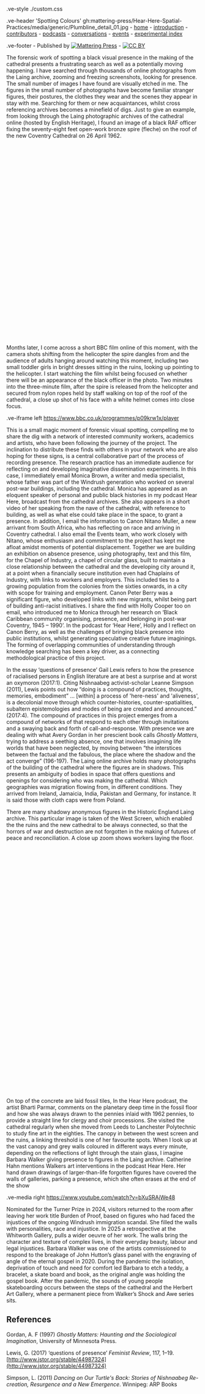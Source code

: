 .ve-style ./custom.css

.ve-header 'Spotting Colours' gh:mattering-press/Hear-Here-Spatial-Practices/media/generic/Plumbline_detail_01.jpg
    - [home](/)
    - [introduction](/essays/introduction.md)
    - [contributors](/essays/contributors.md)
    - [podcasts](/essays/podcasts.md)
    - [conversations](/essays/conversations.md)
    - [events](/essays/events.md)
    - [experimental index](/essays/index.md)

.ve-footer
    - Published by [![Mattering Press](https://www.matteringpress.org/wp-content/themes/matteringpress/img/mattering-press.png)](https://www.matteringpress.org/)
    - [![CC BY](https://licensebuttons.net/l/by/4.0/88x31.png)](https://creativecommons.org/licenses/by/4.0/)

The forensic work of spotting a black visual presence in the making of the cathedral presents a frustrating search as well as a potentially moving happening. I have searched through thousands of online photographs from the Laing archive, zooming and freezing screenshots, looking for presence. The small number of images I have found are visually etched in me. The figures in the small number of photographs have become familiar stranger figures, their postures, the clothes they wear and the scenes they appear in stay with me. Searching for them or new acquaintances, whilst cross referencing archives becomes a minefield of digs. Just to give an example, from looking through the Laing photographic archives of the cathedral online (hosted by English Heritage), I found an image of a black RAF officer fixing the seventy-eight feet open-work bronze spire (fleche) on the roof of the new Coventry Cathedral on 26 April 1962. 

<script async src="https://static.smartframe.io/embed.js"></script><smartframe-embed customer-id="27025fea9afa38753501b02dbd8a40f2" image-id="jlp01_08_062425" theme="aco" style="width: 100%; display: inline-flex; aspect-ratio: 5226/5264; max-width: 5226px;"></smartframe-embed><!-- https://smartframe.io/embedding-support -->
 
Months later, I come across a short BBC film online of this moment, with the camera shots shifting from the helicopter the spire dangles from and the audience of adults hanging around watching this moment, including two small toddler girls in bright dresses sitting in the ruins, looking up pointing to the helicopter. I start watching the film whilst being focused on whether there will be an appearance of the black officer in the photo. Two minutes into the three-minute film, after the spire is released from the helicopter and secured from nylon ropes held by staff walking on top of the roof of the cathedral, a close up shot of his face with a white helmet comes into close focus.
 
.ve-iframe left https://www.bbc.co.uk/programmes/p09krw1x/player 

This is a small magic moment of forensic visual spotting, compelling me to share the dig with a network of interested community workers, academics and artists, who have been following the journey of the project. The inclination to distribute these finds with others in your network who are also hoping for these signs, is a central collaborative part of the process of recording presence. The research practice has an immediate audience for reflecting on and developing imaginative dissemination experiments.  In this case, I immediately email Monica Brown, a writer and media specialist, whose father was part of the Windrush generation who worked on several post-war buildings, including the cathedral. Monica has appeared as an eloquent speaker of personal and public black histories in my podcast Hear Here, broadcast from the cathedral archives. She also appears in a short video of her speaking from the nave of the cathedral, with reference to building, as well as what else could take place in the space, to grant a presence. In addition, I email the information to Canon Nitano Muller, a new arrivant from South Africa, who has reflecting on race and arriving in Coventry cathedral. I also email the Events team, who work closely with Nitano, whose enthusiasm and commitment to the project has kept me afloat amidst moments of potential displacement. Together we are building an exhibition on absence presence, using photography, text and this film, for the Chapel of Industry, a chapel of circular glass, built to maintain a close relationship between the cathedral and the developing city around it, at a point when a financially secure institution even had Chaplains of Industry, with links to workers and employers. This included ties to a growing population from the colonies from the sixties onwards, in a city with scope for training and employment. Canon Peter Berry was a significant figure, who developed links with new migrants, whilst being part of building anti-racist initiatives. I share the find with Holly Cooper too on email, who introduced me to Monica through her research on ‘Black Caribbean community organising, presence, and belonging in post-war Coventry, 1945 – 1990’. In the podcast for ‘Hear Here’, Holly and I reflect on Canon Berry, as well as the challenges of bringing black presence into public institutions, whilst generating speculative creative future imaginings. The forming of overlapping communities of understanding through knowledge searching has been a key driver, as a connecting methodological practice of this project.

In the essay ‘questions of presence’ Gail Lewis refers to how the presence of racialised persons in English literature are at best a surprise and at worst an oxymoron (2017:1). Citing Nishnaabeg activist-scholar Leanne Simpson (2011), Lewis points out how “doing is a compound of practices, thoughts, memories, embodiment” … [within] a process of 'here-ness' and 'aliveness', is a decolonial move through which counter-histories, counter-spatialities, subaltern epistemologies and modes of being are created and announced.” (2017:4).  The compound of practices in this project emerges from a compound of networks of that respond to each other through invitations and a swaying back and forth of call-and-response. With presence we are dealing with what Avery Gordan in her prescient book calls *Ghostly Matters*, trying to address a seething absence, one that involves imagining life worlds that have been neglected, by moving between “the interstices between the factual and the fabulous, the place where the shadow and the act converge” (196-197). The Laing online archive holds many photographs of the building of the cathedral where the figures are in shadows. This presents an ambiguity of bodies in space that offers questions and openings for considering who was making the cathedral. Which geographies was migration flowing from, in different conditions. They arrived from Ireland, Jamaicia, India, Pakistan and Germany, for instance. It is said those with cloth caps were from Poland. 

There are many shadowy anonymous figures in the Historic England Laing archive. This particular image is taken of the West Screen, which enabled the the ruins and the new cathedral to be always connected, so that the horrors of war and destruction are not forgotten in the making of futures of peace and reconciliation. A close up zoom shows workers laying the floor. 
 
<script async src="https://static.smartframe.io/embed.js"></script><smartframe-embed customer-id="27025fea9afa38753501b02dbd8a40f2" image-id="jlp01_08_061802a" theme="aco" style="width: 100%; display: inline-flex; aspect-ratio: 5248/6677; max-width: 5248px;"></smartframe-embed><!-- https://smartframe.io/embedding-support -->

On top of the concrete are laid fossil tiles, In the Hear Here podcast, the artist Bharti Parmar, comments on the planetary deep time in the fossil floor and how she was always drawn to the pennies inlaid with 1962 pennies, to provide a straight line for clergy and choir processions. She visited the cathedral regularly when she moved from Leeds to Lanchester Polytechnic to study fine art in the eighties. The canopy in between the west screen and the ruins, a linking threshold is one of her favourite spots. When I look up at the vast canopy and grey walls coloured in different ways every minute, depending on the reflections of light through the stain glass, I imagine Barbara Walker giving presence to figures in the Laing archive. Catherine Hahn mentions Walkers art interventions in the podcast Hear Here. Her hand drawn drawings of larger-than-life forgotten figures have covered the walls of galleries, parking a presence, which she often erases at the end of the show 

.ve-media right https://www.youtube.com/watch?v=bXuSRAjWe48 

Nominated for the Turner Prize in 2024, visitors returned to the room after leaving her work title Burden of Proof, based on figures who had faced the injustices of the ongoing Windrush immigration scandal. She filled the walls with personalities, race and injustice. In 2025 a retrospective at the Whitworth Gallery, pulls a wider oeuvre of her work. The walls bring the character and texture of complex lives, in their everyday beauty, labour and legal injustices.  Barbara Walker was one of the artists commissioned to respond to the breakage of John Hutton’s glass panel with the engraving of angle of the eternal gospel in 2020. During the pandemic the isolation, deprivation of touch and need for comfort led Barbara to etch a teddy, a bracelet, a skate board and book, as the original angle was holding the gospel book. After the pandemic, the sounds of young people skateboarding occurs between the steps of the cathedral and the Herbert Art Gallery, where a permanent piece from Walker’s Shock and Awe series sits.  

## References

Gordan, A. F (1997) *Ghostly Matters: Haunting and the Sociological Imagination*, University of Minnesota Press.

Lewis, G. (2017) ‘questions of presence’ *Feminist Review*, 117, 1–19. [http://www.jstor.org/stable/44987324](http://www.jstor.org/stable/44987324)

Simpson, L. (2011) *Dancing on Our Turtle's Back: Stories of Nishnaabeg Re-creation, Resurgence and a New Emergence*. Winnipeg: ARP Books
